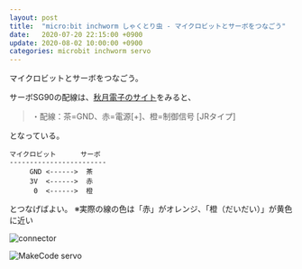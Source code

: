 ```yaml
---
layout: post
title:  "micro:bit inchworm しゃくとり虫 - マイクロビットとサーボをつなごう"
date:   2020-07-20 22:15:00 +0900
update: 2020-08-02 10:00:00 +0900
categories: microbit inchworm servo
---
```

マイクロビットとサーボをつなごう。

サーボSG90の配線は、[秋月電子のサイト](http://akizukidenshi.com/catalog/g/gM-08761/)をみると、
> ・配線：茶=GND、赤=電源[+]、橙=制御信号 [JRタイプ]

となっている。
```
マイクロビット      サーボ
------------------------
     GND <------>  茶
     3V  <------>  赤
      0  <------>  橙
```
とつなげばよい。 
※実際の線の色は「赤」がオレンジ、「橙（だいだい）」が黄色に近い

![connector](/blog/images/2020-07-20-img002.png)

![MakeCode servo](/blog/images/2020-07-20-img001.png)
